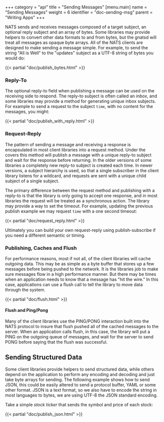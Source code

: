 +++
category = "api"
title = "Sending Messages"
[menu.main]
    name = "Sending Messages"
    weight = 6
    identifier = "doc-sending-msg"
    parent = "Writing Apps"
+++

NATS sends and receives messages composed of a target subject, an optional reply subject and an array of bytes. Some libraries may provide helpers to convert other data formats to and from bytes, but the gnatsd will treat all messages as opaque byte arrays. All of the NATS clients are designed to make sending a message simple. For example, to send the string "All is Well" to the "updates" subject as a UTF-8 string of bytes you would do:

{{< partial "doc/publish_bytes.html" >}}

### Reply-To

The optional reply-to field when publishing a message can be used on the receiving side to respond. The reply-to subject is often called an _inbox_, and some libraries may provide a method for generating unique inbox subjects. For example to send a request to the subject `time`, with no content for the messages, you might:

{{< partial "doc/publish_with_reply.html" >}}

### Request-Reply

The pattern of sending a message and receiving a response is encapsulated in most client libraries into a request method. Under the covers this method will publish a message with a unique reply-to subject and wait for the response before returning. In the older versions of some libraries a completely new reply-to subject is created each time. In newer versions, a subject hierarchy is used, so that a single subscriber in the client library listens for a wildcard, and requests are sent with a unique child subject of a single subject.

The primary difference between the request method and publishing with a reply-to is that the library is only going to accept one response, and in most libraries the request will be treated as a synchronous action. The library may provide a way to set the timeout. For example, updating the previous publish example we may request `time` with a one second timeout:

{{< partial "doc/request_reply.html" >}}

Ultimately you can build your own request-reply using publish-subscribe if you need a different semantic or timing.

### Publishing, Caches and Flush

For performance reasons, most if not all, of the client libraries will cache outgoing data. This may be as simple as a byte buffer that stores up a few messages before being pushed to the network. It is the libraries job to make sure messages flow in a high performance manner. But there may be times when an application needs to know that a message has "hit the wire." In this case, applications can use a flush call to tell the library to move data through the system.

{{< partial "doc/flush.html" >}}

#### Flush and Ping/Pong

Many of the client libraries use the PING/PONG interaction built into the NATS protocol to insure that flush pushed all of the cached messages to the server. When an application calls flush, in this case, the library will put a PING on the outgoing queue of messages, and wait for the server to send PONG before saying that the flush was successful.

## Sending Structured Data

Some client libraries provide helpers to send structured data, while others depend on the application to perform any encoding and decoding and just take byte arrays for sending. The following example shows how to send JSON, this could be easily altered to send a protocol buffer, YAML or some other format. JSON is a text format, so we also have to encode the string in most languages to bytes, we are using UTF-8 the JSON standard encoding.

Take a simple _stock ticker_ that sends the symbol and price of each stock:

{{< partial "doc/publish_json.html" >}}
